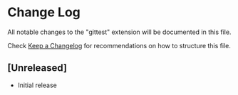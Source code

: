 # Change Log

All notable changes to the "gittest" extension will be documented in this file.

Check [Keep a Changelog](http://keepachangelog.com/) for recommendations on how to structure this file.

## [Unreleased]

- Initial release